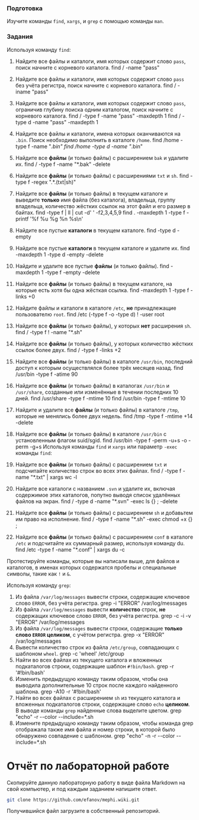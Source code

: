 ### Подготовка

Изучите команды `find`, `xargs`, и `grep` с помощью команды `man`.

### Задания

Используя команду `find`:

1. Найдите все файлы и каталоги, имя которых содержит слово `pass`, поиск начните с корневого каталога.
find / -name "pass"
1. Найдите все файлы и каталоги, имя которых содержит слово `pass` без учёта регистра, поиск начните с 
корневого каталога.
find / -iname "pass"
1. Найдите все файлы и каталоги, имя которых содержит слово `pass`, ограничив глубину поиска одним каталогом, поиск начните с корневого каталога.
find / -type f -name "pass" -maxdepth 1
find / -type d -name "pass" -maxdepth 1
1. Найдите все файлы и каталоги, имена которых оканчиваются на `.bin`. Поиск необходимо выполнить в каталоге `/home`.
find /home -type f -name "*.bin"
find /home -type d -name "*.bin"
1. Найдите все **файлы** (и только файлы) с расширением `bak` и удалите их.
find / -type f -name "*.bak" -delete
1. Найдите все **файлы** (и только файлы) с расширениями `txt` и `sh`.
find -type f -regex ".*.(txt|sh)"
1. Найдите все **файлы** (и только файлы) в текущем каталоге и выведите **только** имя файла (без каталога), владельца, группу владельца, количество жёстких ссылок на этот файл и его размер в байтах.
find -type f | ll | cut -d' ' -f2,3,4,5,9
find . -maxdepth 1 -type f -printf '%f %u %g %n %s\n'
1. Найдите все пустые **каталоги** в текущем каталоге.
find -type d -empty
1. Найдите все пустые **каталоги** в текущем каталоге и удалите их.
find -maxdepth 1 -type d -empty -delete
1. Найдите и удалите все пустые **файлы** (и только файлы).
find -maxdepth 1 -type f -empty -delete
1. Найдите все **файлы** (и только файлы) в текущем каталоге, на которые есть хотя бы одна жёсткая ссылка.
find -maxdepth 1 -type f -links +0
1. Найдите файлы и каталоги в каталоге `/etc`, **не** принадлежащие пользователю `root`.
find /etc (-type f -o -type d) ! -user root
1. Найдите все **файлы** (и только файлы), у которых **нет** расширения `sh`.
find / -type f ! -name "*.sh"
1. Найдите все **файлы** (и только файлы), у которых количество жёстких ссылок более двух.
find / -type f -links +2
1. Найдите все **файлы** (и только файлы) в каталоге `/usr/bin`, последний доступ к которым осуществлялся более трёх месяцев назад.
find /usr/bin -type f -atime 90
1. Найдите все **файлы** (и только файлы) в каталогах `/usr/bin` и `/usr/share`, созданные или изменённые в течении последних 10 дней.
find /usr/share -type f -mtime 10
find /usr/bin -type f -mtime 10
1. Найдите и удалите все **файлы** (и только файлы) в каталоге `/tmp`, которые не менялись более двух недель.
find /tmp -type f -mtime +14 -delete
1. Найдите все **файлы** (и только файлы) в каталоге `/usr/bin` с установленным флагом suid/sgid.
find /usr/bin -type f -perm -u+s -o -perm -g+s
Используя команды `find` и `xargs` или параметр `-exec` команды `find`:

1. Найдите все **файлы** (и только файлы) с расширением `txt` и подсчитайте количество строк во всех этих файлах.
find / -type f -name "*.txt" | xargs wc -l
1. Найдите все каталоги с названием `.svn` и удалите их, включая содержимое этих каталогов, попутно выводя список удалённых файлов на экран.
find / -type d -name "*.svn" -exec ls {} \; -delete 
1. Найдите все **файлы** (и только файлы) с расширением `sh` и добавьтем им право на исполнение.
find / -type f -name "*.sh" -exec chmod +x {} \;
1. Найдите все **файлы** (и только файлы) с расширением `conf` в каталоге `/etc` и подсчитайте их суммарный размер, используя команду du.
find /etc -type f -name "*.conf" | xargs du -c

Протестируйте команды, которые вы написали выше, для файлов и каталогов, в именах которых содержатся пробелы и специальные символы, такие как `!` и `&`.

Используя команду `grep`:

1. Из файла `/var/log/messages` вывести строки, содержащие ключевое слово `ERROR`, без учёта регистра.
grep -i "ERROR" /var/log/messages
1. Из файла `/var/log/messages` вывести **количество** строк, **не** содержащих ключевое слово `ERROR`, без учёта регистра.
grep -c -i -v "ERROR" /var/log/messages
1. Из файла `/var/log/messages` вывести строки, содержащие **только слово `ERROR` целиком**, с учётом регистра.
grep -x "ERROR" /var/log/messages
1. Вывести количество строк из файла `/etc/group`, совпадающих с шаблоном `wheel`.
grep -c 'wheel' /etc/group
1. Найти во всех файлах из текущего каталога и вложенных подкаталогов строки, содержащие шаблон `#!bin/bash`.
grep -r '#!bin/bash'
1. Изменить предыдущую команду таким образом, чтобы она выводила дополнительные 10 строк после каждого найденного шаблона.
grep -A10 -r '#!bin/bash'
1. Найти во всех файлах с расширением `sh` из текущего каталога и вложенных подкаталогов строки, содержащие слово `echo` **целиком**. В выводе команды `grep` найденные слова выделите цветом.
grep "echo" -r --color --include=*.sh
1. Измените предыдущую команду таким образом, чтобы команда grep отображала также имя файла и номер строки, в которой было обнаружено совпадение с шаблоном.
grep "echo" -n -r --color --include=*.sh
# Отчёт по лабораторной работе

Скопируйте данную лабораторную работу в виде файла Markdown на свой компьютер, и под каждым заданием напишите ответ.

```sh
git clone https://github.com/efanov/mephi.wiki.git
```

Получившийся файл загрузите в собственный репозиторий.
